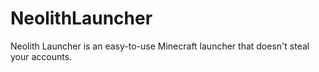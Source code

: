 # NeolithLauncher
Neolith Launcher is an easy-to-use Minecraft launcher that doesn't steal your accounts.
